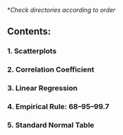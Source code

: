 **Check directories according to order*

## Contents:
### 1. Scatterplots
### 2. Correlation Coefficient
### 3. Linear Regression
### 4. Empirical Rule: 68–95–99.7
### 5. Standard Normal Table
